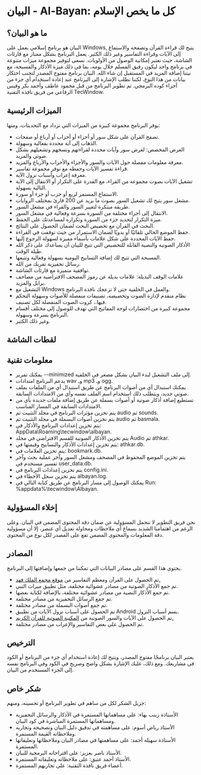 # البيان - Al-Bayan: كل ما يخص الإسلام



## ما هو البيان؟

البيان هو برنامج إسلامي يعمل على Windows, يتيح لك قراءة القرآن وتصفحه والاستماع إلى الآيات وقراءة التفاسير وغير ذلك الكثير.
يعمل البرنامج بشكل ممتاز مع قارئات الشاشة، حيث نعتبر إمكانية الوصول من الأولويات.
نسعى لتوفير مجموعة ميزات متنوعة في برنامج واحد ليكون رفيق المسلم خلال يومه، بما في ذلك ميزة الأذكار والمسبحة، مع نيتنا إضافة المزيد في المستقبل إن شاء الله.
البيان برنامج مفتوح المصدر لتجنب احتكار بيانات من هذا النوع، لكننا نطلب الإشارة إلى البرنامج عند إعادة استخدام أي جزء من أجزاء كوده البرمجي.
تم تطوير البرنامج من قبل محمود عاطف وأحمد بكر وقيس الرفاعي من فريق نافذة التقنية TecWindow.

## الميزات الرئيسية

يوفر البرنامج مجموعة كبيرة من الميزات التي تزداد مع التحديثات، ومنها:

- تصفح القرآن على شكل سور أو أجزاء أو أحزاب أو أرباع أو صفحات.
- الذهاب إلى آية محددة بفعالية وسهولة.
- العرض المخصص: لعرض سور وآيات محددة لقراءتهم ونسخهم وتشغيلهم بشكل صوتي والمزيد.
- معرفة معلومات مفصلة حول الآيات والسور والأجزاء والأحزاب والأرباع والمزيد.
- قراءة تفسير الآيات وحفظه مع توفر مجموعة تفاسير.
- معرفة إعراب وأسباب نزول الآية.
- تشغيل الآيات بصوت مجموعة من القراء، مع القدرة على التكرار أو الانتقال إلى الآية التالية بسهولة.
- الاستماع المستمر لربع أو حزب أو جزء أو سورة.
- مشغل سور يتيح لك تشغيل السور بصوت ما يزيد عن 200 قارئ بمختلف الروايات.
- طريقة مبتكرة لتغيير السور والقراء في مشغل السور.
- الانتقال إلى أجزاء مختلفة من السورة بسرعة وفعالية في مشغل السور.
- ميزة التكرار لتحديد جزء من السورة وتكراره لمساعدتك على الحفظ.
- البحث في القرآن مع تخصيص البحث لضمان الحصول على النتائج.
- حفظ الموضع الحالي تلقائيًا أو يدويًا لضمان الاستمرار من حيث توقفت في القراءة.
- حفظ الآيات المحددة على شكل علامات بأسماء مميزة لسهولة الرجوع إليها.
- الأذكار الصوتية والنصية القابلة للتخصيص التي تتيح للبيان أن يساعدك على ذكر الله طيلة الوقت.
- المسبحة التي تتيح لك إضافة التسابيح اليومية بسهولة وفعالية وتتبعها.
- رسائل تحفيزية تقربك من الله.
- توافقية متميزة مع قارئات الشاشة.
- علامات الوقف البديلة: علامات بديلة عن رموز المصحف الافتراضية من مصاحف برايل والمزيد.
- التشغيل مع Windows والعمل في الخلفية حتى لا تزعجك نافذة البرنامج.
- نظام متقدم لإدارة الصوت وتخصيصه، تصنيفات منفصلة للأصوات وسهولة التحكم فيها.، كروت الصوت المنفصلة لكل تصنيف.
- مجموعة كبيرة من اختصارات لوحة المفاتيح التي تهدف للوصول إلى مختلف أقسام البرنامج بسرعة وسهولة.
- وغير ذلك الكثير.

## لقطات الشاشة 

## معلومات تقنية

- يمكنك تمرير --minimized إلى ملف التشغيل لبدء البيان بشكل مصغر في الخلفية.
- يدعم البرنامج امتدادات wav وـ mp3 وـ ogg.
- يمكنك استبدال أي من أصوات البرنامج عن طريق استبدال أي من الملفات بملف صوتي جديد، ويتطلب ذلك استخدام اسم الملف نفسه وأي من الامتدادات السابقة.
- تستطيع إضافة أذكار صوتية أو أصوات بسملة عن طريق إضافة ملفات جديدة بأي من الامتدادات السابقة في المسار المناسب.
- يتم تخزين مؤثرات البرنامج في مجلد التثبيت ثم audio ثم sounds.
- يتم تخزين أصوات البسملة في مجلد التثبيت ثم audio ثم basmala.
- يتم تخزين إعدادات البرنامج والأذكار في: AppData\Roaming\tecwindow\albayan.
- يتم تخزين الأذكار الصوتية للقسم الافتراضي في مجلد Audio ثم athkar.
- يتم تخزين إعدادات الأذكار والتسابيح وقيمتها في: athkar.db.
- يتم تخزين العلامات في: bookmark.db.
- يتم تخزين الموضع المحفوظ في المصحف ومشغل السور وآخر عملية بحث وآخر تفسير مستخدم في user_data.db.
- يتم تخزين إعدادات البرنامج في config.ini.
- يتم تخزين سجل الأخطاء في albayan.log.
- يمكنك الوصول إلى مسار البرنامج عن طريق كتابة التالي في Run: %appdata%\tecwindow\Albayan.

## إخلاء المسؤولية

نحن فريق التطوير لا نتحمل المسؤولية عن ضمان دقة المحتوى المضمن في البيان. وعلى الرغم من اهتمامنا الشديد بسماع أي ملاحظات ومحاولة تعديل أي عنصر، إلا أن مسؤولية دقة المعلومات والمحتوى المضمن تقع على المصدر لكل نوع من المحتوى.

## المصادر

يحتوي هذا القسم على مصادر البيانات التي تمكننا من جمعها وإضافتها إلى البرنامج.

- تم الحصول على القرآن ومعظم التفاسير من [موقع مجمع الملك فهد.](https://qurancomplex.gov.sa/techquran/dev)
- تم جمع الأذكار الصوتية من مصادر عشوائية مختلفة، مثل تطبيق ميراث النبي.
- تم جمع الأذكار النصية من مصادر عشوائية مختلفة، بالإضافة لكتابة بعضها.
- تم جمع الرسائل التحفيزية من مصادر مختلفة.
- تم جمع أصوات البسملة من مصادر مختلفة.
- تم الحصول على أسباب نزول الآيات من تطبيق Android بسم أسباب النزول.
- تم الحصول على الآيات والسور الصوتية من [المكتبة الصوتية للقرآن الكريم.](https://mp3quran.net/ar/api)
- تم الحصول على بعض التفاسير والإعراب من مصادر مختلفة.

## الترخيص

يعتبر البيان برنامجًا مفتوح المصدر، ويتيح لك إعادة استخدام أي جزء من البرنامج أو الكود في مشاريعك.
ومع ذلك، عليك الإشارة بشكل واضح وصريح في الكود وفي البرنامج نفسه إلى الجزء المستخدم من البيان.

## شكر خاص

جزيل الشكر لكل من ساهم في تطوير البرنامج أو تحسينه، ومنهم:

- الأستاذة زينب بهاء: على مساهماتها المستمرة في الأذكار والرسائل التحفيزية ومساهماتها المستمرة المباشرة في كود البيان.
- الأستاذ رياض أسوم: على مساهمته في تدقيق دليل البيان وتصحيحه وتجاربه وملاحظاته القيمة المستمرة.
- الأستاذة سهيلة أحمد: على مساهمتها في مصادر البيان وملاحظاتها وتعليقاتها المستمرة.
- الأستاذ ناصر بعزيز: على اقتراحاته البرمجية للبيان.
- الأستاذ أحمد عتيق: على ملاحظاته وتعليقاته المستمرة.
- أعضاء فريق نافذة التقنية: على تجاربهم المستمرة.